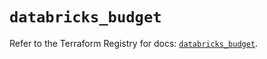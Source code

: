 # `databricks_budget`

Refer to the Terraform Registry for docs: [`databricks_budget`](https://registry.terraform.io/providers/databricks/databricks/1.57.0/docs/resources/budget).
